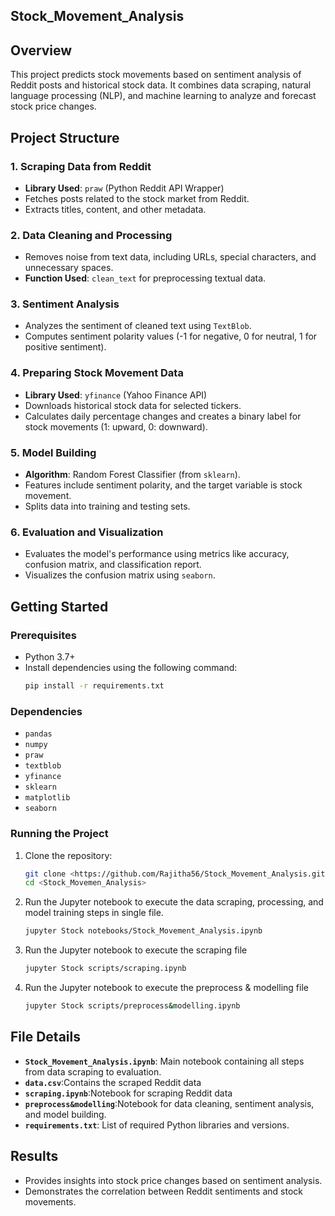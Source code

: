 ## Stock_Movement_Analysis

## Overview
This project predicts stock movements based on sentiment analysis of Reddit posts and historical stock data. It combines data scraping, natural language processing (NLP), and machine learning to analyze and forecast stock price changes.

## Project Structure

### 1. Scraping Data from Reddit
- **Library Used**: `praw` (Python Reddit API Wrapper)
- Fetches posts related to the stock market from Reddit.
- Extracts titles, content, and other metadata.

### 2. Data Cleaning and Processing
- Removes noise from text data, including URLs, special characters, and unnecessary spaces.
- **Function Used**: `clean_text` for preprocessing textual data.

### 3. Sentiment Analysis
- Analyzes the sentiment of cleaned text using `TextBlob`.
- Computes sentiment polarity values (-1 for negative, 0 for neutral, 1 for positive sentiment).

### 4. Preparing Stock Movement Data
- **Library Used**: `yfinance` (Yahoo Finance API)
- Downloads historical stock data for selected tickers.
- Calculates daily percentage changes and creates a binary label for stock movements (1: upward, 0: downward).

### 5. Model Building
- **Algorithm**: Random Forest Classifier (from `sklearn`).
- Features include sentiment polarity, and the target variable is stock movement.
- Splits data into training and testing sets.

### 6. Evaluation and Visualization
- Evaluates the model's performance using metrics like accuracy, confusion matrix, and classification report.
- Visualizes the confusion matrix using `seaborn`.

## Getting Started

### Prerequisites
- Python 3.7+
- Install dependencies using the following command:
  ```bash
  pip install -r requirements.txt
  ```

### Dependencies
- `pandas`
- `numpy`
- `praw`
- `textblob`
- `yfinance`
- `sklearn`
- `matplotlib`
- `seaborn`

### Running the Project
1. Clone the repository:
   ```bash
   git clone <https://github.com/Rajitha56/Stock_Movement_Analysis.git>
   cd <Stock_Movemen_Analysis>
   ```

2. Run the Jupyter notebook to execute the data scraping, processing, and model training steps in single file.
    ```bash
   jupyter Stock notebooks/Stock_Movement_Analysis.ipynb
   ```
3. Run the Jupyter notebook to execute the scraping file
    ```bash
   jupyter Stock scripts/scraping.ipynb
   ```
4. Run the Jupyter notebook to execute the preprocess & modelling file
    ```bash
   jupyter Stock scripts/preprocess&modelling.ipynb
   ```

## File Details
- **`Stock_Movement_Analysis.ipynb`**: Main notebook containing all steps from data scraping to evaluation.
- **`data.csv`**:Contains the scraped Reddit data
- **`scraping.ipynb`**:Notebook for scraping Reddit data
- **`preprocess&modelling`**:Notebook for data cleaning, sentiment analysis, and model building.
- **`requirements.txt`**: List of required Python libraries and versions.

## Results
- Provides insights into stock price changes based on sentiment analysis.
- Demonstrates the correlation between Reddit sentiments and stock movements.


